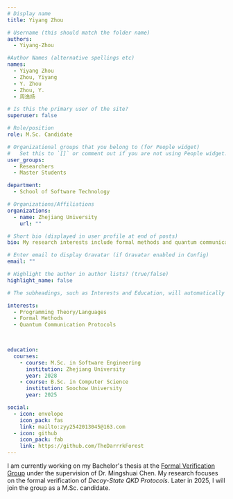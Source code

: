 ```yaml
---
# Display name
title: Yiyang Zhou

# Username (this should match the folder name)
authors:
  - Yiyang-Zhou

#Author Names (alternative spellings etc)
names:
  - Yiyang Zhou
  - Zhou, Yiyang
  - Y. Zhou
  - Zhou, Y.
  - 周逸扬

# Is this the primary user of the site?
superuser: false

# Role/position
role: M.Sc. Candidate

# Organizational groups that you belong to (for People widget)
#   Set this to `[]` or comment out if you are not using People widget.
user_groups:
  - Researchers
  - Master Students

department:
  - School of Software Technology

# Organizations/Affiliations
organizations:
  - name: Zhejiang University
    url: ""

# Short bio (displayed in user profile at end of posts)
bio: My research interests include formal methods and quantum communication protocols.

# Enter email to display Gravatar (if Gravatar enabled in Config)
email: ""

# Highlight the author in author lists? (true/false)
highlight_name: false

# The subheadings, such as Interests and Education, will automatically translate depending on the language chosen in `config.yaml`. To customize the subheading text, see the Language page in the docs.

interests:
  - Programming Theory/Languages
  - Formal Methods
  - Quantum Communication Protocols
  


education:
  courses:
    - course: M.Sc. in Software Engineering
      institution: Zhejiang University
      year: 2028
    - course: B.Sc. in Computer Science
      institution: Soochow University
      year: 2025

social:
  - icon: envelope
    icon_pack: fas
    link: mailto:zyy2542013045@163.com
  - icon: github
    icon_pack: fab
    link: https://github.com/TheDarrrkForest
---
```


I am currently working on my Bachelor's thesis at the [Formal Verification Group](/) under the supervision of Dr. Mingshuai Chen. My research focuses on the formal verification of *Decoy-State QKD Protocols*. Later in 2025, I will join the group as a M.Sc. candidate.
